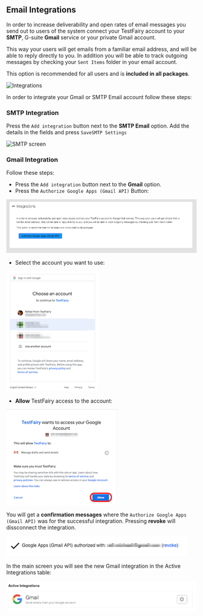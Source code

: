 ## Email Integrations

In order to increase deliverability and open rates of email messages you send out to users of the system connect your TestFairy account to your **SMTP**, G-suite **Gmail** service or your private Gmail account.

This way your users will get emails from a familiar email address, and will be able to reply directly to you. In addition you will be able to track outgoing messages by checking your `Sent Items` folder in your email account.

This option is recommended for all users and is **included in all packages**.

![Integrations](/img/app/preferences/account-settings-4.png)


In order to integrate your Gmail or SMTP Email account follow these steps:


### SMTP Integration

Press the `Add integration` button next to the **SMTP Email** option.
Add the details in the fields and press `SaveSMTP Settings`

![SMTP screen](/img/integrations/SMTP-1.png)


### Gmail Integration
Follow these steps:
- Press the `Add integration` button next to the **Gmail** option.
- Press the `Authorize Google Apps (Gmail API)` Button:

![gmail integration](/img/integrations/gmail-1.png)

- Select the account you want to use:

![gmail integration](/img/integrations/gmail-2.png)

- **Allow** TestFairy access to the account:

![gmail integration](/img/integrations/gmail-3.png)


You will get a **confirmation messages** where the `Authorize Google Apps (Gmail API)` was for the successful integration. Pressing **revoke** will dissconnect the integration.

![gmail integration](/img/integrations/gmail-4.png)

In the main screen you will see the new Gmail integration in the Active Integrations table:

![gmail integration](/img/integrations/gmail-5.png)
